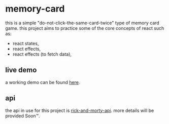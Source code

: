 # memory-card

this is a simple "do-not-click-the-same-card-twice" type of memory card game. this project aims to practice some of the core concepts of react such as:

- react states,
- react effects,
- react effects (to fetch data),

## live demo

a working demo can be found [here](https://furkanssarri-memory-card.netlify.app/).

## api

the api in use for this project is [rick-and-morty-api](https://rickandmortyapi.com/). more details will be provided Soon™.
